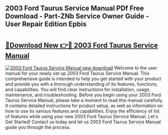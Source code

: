 ## 2003 Ford Taurus Service Manual PDf Free Download - Part-ZNb Service Owner Guide - User Repair Edition Epbis

# <h2><a href="http://bc44116.oget.top/?id=2003+Ford+Taurus+Service+Manual">🔗Download New 👉🔴 2003 Ford Taurus Service Manual</a></h2>

[![2003 Ford Taurus Service Manual new download](https://i.imgur.com/5g1atiW.png)](http://bc44116.oget.top/?id=2003+Ford+Taurus+Service+Manual)
Welcome to the user manual for your newly set up 2003 Ford Taurus Service Manual. This comprehensive guide is intended to help you get started with your product and provide you with a thorough understanding of its features, functions, and capabilities. You will find clear instructions for installation, usage, maintenance, and troubleshooting. Before you begin using your 2003 Ford Taurus Service Manual, please take a moment to read this manual carefully. It contains detailed instructions for product setup, as well as information on how to use its various features and capabilities. Enjoy the efficiency of list of features while using your new 2003 Ford Taurus Service Manual. Let's Get Started! Contact us today and let us 2003 Ford Taurus Service Manual guide you through the process.
